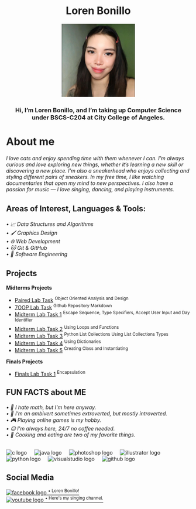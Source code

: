 <h1 align="center">Loren Bonillo</h1>


<div align="center">
  <img height="200" src="loren.jpg"  />
</div>

<h3 align="center">Hi, I’m Loren Bonillo, and I’m taking up Computer Science under BSCS-C204 at City College of Angeles.</h3>
<h1 align="left">About me</h1>
<h6 align="left">
 I love cats and enjoy spending time with them whenever I can. I’m always curious and love exploring new things, whether it’s learning a new skill or discovering a new place. I’m also a sneakerhead who enjoys collecting and styling different pairs of sneakers. In my free time, I like watching documentaries that open my mind to new perspectives. I also have a passion for music — I love singing, dancing, and playing instruments. </h6>

  
<h2 align="left">Areas of Interest, Languages & Tools:</h2>
<h6 align="left">
  •  📈 Data Structures and Algorithms<br>
  • 🖌️ Graphics Design<br>
  • 🌐 Web Development<br>
  • 🐱 Git & GitHub<br>
  • 🔧 Software Engineering</h6>


<h2 align="left">Projects</h2>


**Midterms Projects**  
- [Paired Lab Task](https://github.com/lorenbonillo58/7OOP-Lab-Task/blob/main/Midtermlabtask/Midterm%20Paired%20Task.pdf) <sup> Object Oriented Analysis and Design </sup>
- [7OOP Lab Task](https://lorenbonillo58.github.io/7OOP-Lab-Task/)  <sup> Github Repository Markdown </sup>
- [Midterm Lab Task 1](https://github.com/lorenbonillo58/7OOP-Lab-Task/blob/main/Midtermlabtask/Midterm%20Lab%20task%201.pdf)  <sup> Escape Sequence, Type Specifiers, Accept User Input and Day Identifier </sup>
- [Midterm Lab Task 2](https://github.com/lorenbonillo58/7OOP-Lab-Task/blob/main/Midtermlabtask/Midterm%20Lab%20Task%202.pdf)  <sup> Using Loops and Functions </sup>
- [Midterm Lab Task 3](https://github.com/lorenbonillo58/7OOP-Lab-Task/blob/main/Midtermlabtask/Midterm%20Lab%20Task%203%20-%20Python%20List%20Collections.pdf)  <sup> Python List Collections Using List Collections Types </sup>
- [Midterm Lab Task 4](https://github.com/lorenbonillo58/7OOP-Lab-Task/blob/main/Midtermlabtask/Midterm%20Lab%20Task%204.pdf)  <sup> Using Dictionaries </sup>
- [Midterm Lab Task 5](https://github.com/lorenbonillo58/7OOP-Lab-Task/blob/main/Midtermlabtask/Midterm%20Task%205%20Bonillo.pdf) <sup> Creating Class and Instantiating </sup>

  
**Finals Projects**  
- [Finals Lab Task 1](#) <sup> Encapsulation </sup>

<h2 align="left">FUN FACTS about ME</h2>
<h6 align="left">
  • 🤯 I hate math, but I'm here anyway.<br>
  • 👩 I’m an ambivert sometimes extroverted, but mostly introverted.<br>
  • 🎮 Playing online games is my hobby.<br>
  • 😌 I'm always here, 24/7 no coffee needed.<br>
  • 🍝 Cooking and eating are two of my favorite things.</h6>

<div align="left">
  <img src="https://cdn.jsdelivr.net/gh/devicons/devicon/icons/c/c-original.svg" height="40" alt="c logo"  />
  <img width="12" />
  <img src="https://cdn.jsdelivr.net/gh/devicons/devicon/icons/java/java-original.svg" height="40" alt="java logo"  />
  <img width="12" />
  <img src="https://cdn.jsdelivr.net/gh/devicons/devicon/icons/photoshop/photoshop-plain.svg" height="40" alt="photoshop logo"  />
  <img width="12" />
  <img src="https://cdn.jsdelivr.net/gh/devicons/devicon/icons/illustrator/illustrator-plain.svg" height="40" alt="illustrator logo"  />
  <img width="12" />
  <img src="https://cdn.jsdelivr.net/gh/devicons/devicon/icons/python/python-original.svg" height="40" alt="python logo"  />
  <img width="12" />
  <img src="https://cdn.jsdelivr.net/gh/devicons/devicon/icons/visualstudio/visualstudio-plain.svg" height="40" alt="visualstudio logo"  />
  <img width="12" />
  <img src="https://cdn.jsdelivr.net/gh/devicons/devicon/icons/github/github-original.svg" height="40" alt="github logo"  />
</div>


<h2 align="left">Social Media</h2>
<div align="left"> 
  
  <a href="https://www.facebook.com/lorenbonillo">
    <img src="https://cdn.simpleicons.org/facebook/1877F2" width="30" height="30" alt="facebook logo"  />
    <sup>• Loren Bonillo!</sup>
  </a><br>
  
  <a href="https://www.youtube.com/channel/UCeGyIW5X-NfGSvF5SEfdWiw">
    <img src="https://cdn.simpleicons.org/youtube/FF0000" width="25" height="25" alt="youtube logo"  />
    <sup>• Here's my singing channel.</sup>
  </a>
</div>

